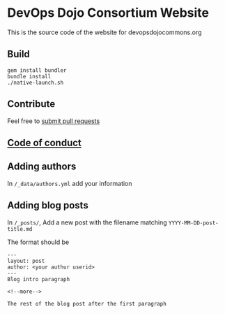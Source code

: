 # DevOps Dojo Consortium Website

This is the source code of the website for devopsdojocommons.org

## Build

```
gem install bundler
bundle install
./native-launch.sh
```

## Contribute

Feel free to [submit pull requests](./CONTRIBUTING.MD)

## [Code of conduct](CODE_OF_CONDUCT.md)

## Adding authors

In `/_data/authors.yml` add your information

## Adding blog posts

In `/_posts/`, Add a new post with the filename matching `YYYY-MM-DD-post-title.md`

The format should be

```
---
layout: post
author: <your authur userid>
---
Blog intro paragraph

<!--more-->

The rest of the blog post after the first paragraph
```
